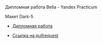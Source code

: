 Дипломная работа Bella - Yandex Practicum 

Макет Dark-5

* [Дипломная работа](http://diplombella.nomoreparties.sbs)

* [Ссылка на pullrequest](https://github.com/komarworld/movies-explorer-frontend/pull/2)